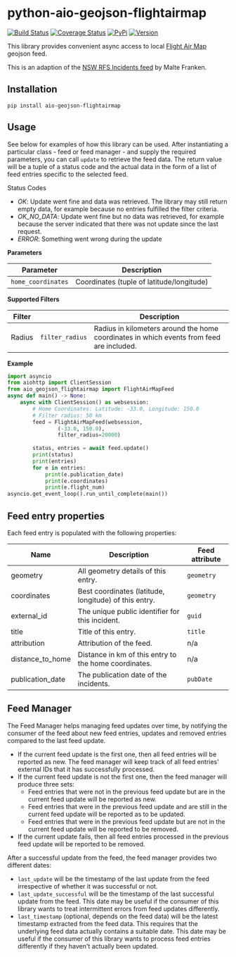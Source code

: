 # python-aio-geojson-flightairmap

[![Build Status](https://travis-ci.org/kuchel77/python-aio-geojson-flighairmap.svg)](https://travis-ci.org/kuchel77/python-aio-geojson-flightairmap)
[![Coverage Status](https://coveralls.io/repos/github/kuchel77/python-aio-geojson-flightairmap/badge.svg?branch=master)](https://coveralls.io/github/exxamalte/python-aio-geojson-flightairmap?branch=master)
[![PyPi](https://img.shields.io/pypi/v/aio-geojson-flightairmap.svg)](https://pypi.python.org/pypi/aio-geojson-flightairmap)
[![Version](https://img.shields.io/pypi/pyversions/aio-geojson-flightairmap.svg)](https://pypi.python.org/pypi/aio-geojson-flightairmap)

This library provides convenient async access to local [Flight Air Map](https://www.flightairmap.com/) geojson feed.
 
This is an adaption of the [NSW RFS Incidents feed](https://github.com/exxamalte/python-aio-geojson-nsw-rfs-incidents) by Malte Franken.

## Installation
`pip install aio-geojson-flightairmap`

## Usage
See below for examples of how this library can be used. After instantiating a 
particular class - feed or feed manager - and supply the required parameters, 
you can call `update` to retrieve the feed data. The return value 
will be a tuple of a status code and the actual data in the form of a list of 
feed entries specific to the selected feed.

Status Codes
* _OK_: Update went fine and data was retrieved. The library may still 
  return empty data, for example because no entries fulfilled the filter 
  criteria.
* _OK_NO_DATA_: Update went fine but no data was retrieved, for example 
  because the server indicated that there was not update since the last request.
* _ERROR_: Something went wrong during the update

**Parameters**

| Parameter          | Description                               |
|--------------------|-------------------------------------------|
| `home_coordinates` | Coordinates (tuple of latitude/longitude) |

**Supported Filters**

| Filter     |                     | Description |
|------------|---------------------|-------------|
| Radius     | `filter_radius`     | Radius in kilometers around the home coordinates in which events from feed are included. |

**Example**
```python
import asyncio
from aiohttp import ClientSession
from aio_geojson_flightairmap import FlightAirMapFeed
async def main() -> None:
    async with ClientSession() as websession:    
        # Home Coordinates: Latitude: -33.0, Longitude: 150.0
        # Filter radius: 50 km
        feed = FlightAirMapFeed(websession, 
                (-33.0, 150.0), 
                filter_radius=20000)
                
        status, entries = await feed.update()
        print(status)
        print(entries)
        for e in entries:
            print(e.publication_date)
            print(e.coordinates)
            print(e.flight_num)
asyncio.get_event_loop().run_until_complete(main())
```

## Feed entry properties
Each feed entry is populated with the following properties:

| Name               | Description                                                                                         | Feed attribute |
|--------------------|-----------------------------------------------------------------------------------------------------|----------------|
| geometry           | All geometry details of this entry.                                                                 | `geometry`     |
| coordinates        | Best coordinates (latitude, longitude) of this entry.                                               | `geometry`     |
| external_id        | The unique public identifier for this incident.                                                     | `guid`         |
| title              | Title of this entry.                                                                                | `title`        |
| attribution        | Attribution of the feed.                                                                            | n/a            |
| distance_to_home   | Distance in km of this entry to the home coordinates.                                               | n/a            |
| publication_date   | The publication date of the incidents.                                                              | `pubDate`      |


## Feed Manager

The Feed Manager helps managing feed updates over time, by notifying the 
consumer of the feed about new feed entries, updates and removed entries 
compared to the last feed update.

* If the current feed update is the first one, then all feed entries will be 
  reported as new. The feed manager will keep track of all feed entries' 
  external IDs that it has successfully processed.
* If the current feed update is not the first one, then the feed manager will 
  produce three sets:
  * Feed entries that were not in the previous feed update but are in the 
    current feed update will be reported as new.
  * Feed entries that were in the previous feed update and are still in the 
    current feed update will be reported as to be updated.
  * Feed entries that were in the previous feed update but are not in the 
    current feed update will be reported to be removed.
* If the current update fails, then all feed entries processed in the previous
  feed update will be reported to be removed.

After a successful update from the feed, the feed manager provides two
different dates:

* `last_update` will be the timestamp of the last update from the feed 
  irrespective of whether it was successful or not.
* `last_update_successful` will be the timestamp of the last successful update 
  from the feed. This date may be useful if the consumer of this library wants 
  to treat intermittent errors from feed updates differently.
* `last_timestamp` (optional, depends on the feed data) will be the latest 
  timestamp extracted from the feed data. 
  This requires that the underlying feed data actually contains a suitable 
  date. This date may be useful if the consumer of this library wants to 
  process feed entries differently if they haven't actually been updated.
